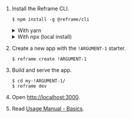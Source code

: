 1. Install the Reframe CLI.
   ~~~shell
   $ npm install -g @reframe/cli
   ~~~
   <details>
   <summary>With yarn</summary>

   ~~~shell
   $ yarn global add @reframe/cli
   ~~~
   </details>
   <details>
   <summary>With npx (local install)</summary>

   With
   <a href="https://medium.com/@maybekatz/introducing-npx-an-npm-package-runner-55f7d4bd282b">npx</a>
   you can run the Reframe CLI without global install:
   ~~~shell
   $ npx reframe create !ARGUMENT-1
   ~~~

   You then prefix `$ reframe <command>` with `npx`.
   For example for step 3:
   ~~~shell
   $ cd my-!ARGUMENT-1/
   $ npx reframe dev
   ~~~
   </details>

2. Create a new app with the `!ARGUMENT-1` starter.
   ~~~shell
   $ reframe create !ARGUMENT-1
   ~~~

3. Build and serve the app.
   ~~~shell
   $ cd my-!ARGUMENT-1/
   $ reframe dev
   ~~~

4. Open [http://localhost:3000](http://localhost:3000).

5. Read [Usage Manual - Basics](/docs/usage-manual.md#basics).
